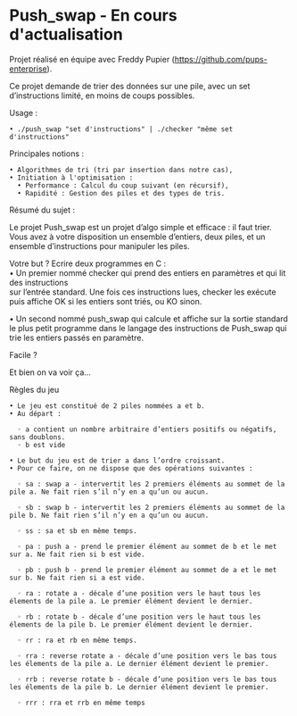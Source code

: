 # Push_swap - En cours d'actualisation
Projet réalisé en équipe avec Freddy Pupier (https://github.com/pups-enterprise).

Ce projet demande de trier des données sur une pile, avec un set d’instructions limité, en moins de coups possibles.

Usage :

    • ./push_swap "set d'instructions" | ./checker "même set d'instructions"

Principales notions :

    • Algorithmes de tri (tri par insertion dans notre cas),
    • Initiation à l'optimisation :
      • Performance : Calcul du coup suivant (en récursif),
      • Rapidité : Gestion des piles et des types de tris.

Résumé du sujet :

Le projet Push_swap est un projet d’algo simple et efficace : il faut trier. Vous avez
à votre disposition un ensemble d’entiers, deux piles, et un ensemble d’instructions pour
manipuler les piles.

Votre but ? Ecrire deux programmes en C :\
• Un premier nommé checker qui prend des entiers en paramètres et qui lit des instructions\
sur l’entrée standard. Une fois ces instructions lues, checker les exécute
puis affiche OK si les entiers sont triés, ou KO sinon.

• Un second nommé push_swap qui calcule et affiche sur la sortie standard le plus
petit programme dans le langage des instructions de Push_swap qui trie les entiers
passés en paramètre.

Facile ?

Et bien on va voir ça...

Règles du jeu

    • Le jeu est constitué de 2 piles nommées a et b.
    • Au départ :
    
      ◦ a contient un nombre arbitraire d’entiers positifs ou négatifs, sans doublons.
      ◦ b est vide
      
    • Le but du jeu est de trier a dans l’ordre croissant.
    • Pour ce faire, on ne dispose que des opérations suivantes :
    
      ◦ sa : swap a - intervertit les 2 premiers éléments au sommet de la pile a. Ne fait rien s’il n’y en a qu’un ou aucun.
      
      ◦ sb : swap b - intervertit les 2 premiers éléments au sommet de la pile b. Ne fait rien s’il n’y en a qu’un ou aucun.
      
      ◦ ss : sa et sb en même temps.
      
      ◦ pa : push a - prend le premier élément au sommet de b et le met sur a. Ne fait rien si b est vide.
      
      ◦ pb : push b - prend le premier élément au sommet de a et le met sur b. Ne fait rien si a est vide.
      
      ◦ ra : rotate a - décale d’une position vers le haut tous les élements de la pile a. Le premier élément devient le dernier.
      
      ◦ rb : rotate b - décale d’une position vers le haut tous les élements de la pile b. Le premier élément devient le dernier.
      
      ◦ rr : ra et rb en même temps.
      
      ◦ rra : reverse rotate a - décale d’une position vers le bas tous les élements de la pile a. Le dernier élément devient le premier.
      
      ◦ rrb : reverse rotate b - décale d’une position vers le bas tous les élements de la pile b. Le dernier élément devient le premier.
      
      ◦ rrr : rra et rrb en même temps
